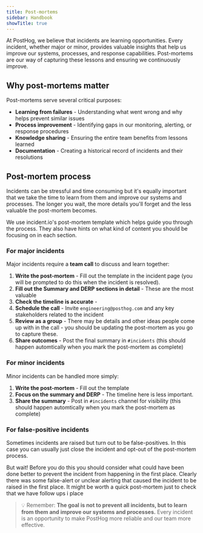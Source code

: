 ```yaml
---
title: Post-mortems
sidebar: Handbook
showTitle: true
---
```


At PostHog, we believe that incidents are learning opportunities. Every incident, whether major or minor, provides valuable insights that help us improve our systems, processes, and response capabilities. Post-mortems are our way of capturing these lessons and ensuring we continuously improve.

## Why post-mortems matter

Post-mortems serve several critical purposes:

* **Learning from failures** - Understanding what went wrong and why helps prevent similar issues
* **Process improvement** - Identifying gaps in our monitoring, alerting, or response procedures
* **Knowledge sharing** - Ensuring the entire team benefits from lessons learned
* **Documentation** - Creating a historical record of incidents and their resolutions


## Post-mortem process

Incidents can be stressful and time consuming but it's equally important that we take the time to learn from them and improve our systems and processes. The longer you wait, the more details you'll forget and the less valuable the post-mortem becomes.

We use incident.io's post-mortem template which helps guide you through the process. They also have hints on what kind of content you should be focusing on in each section.

### For major incidents

Major incidents require a **team call** to discuss and learn together:

1. **Write the post-mortem** - Fill out the template in the incident page (you will be prompted to do this when the incident is resolved).
1. **Fill out the Summary and DERP sections in detail** - These are the most valuable
1. **Check the timeline is accurate** - 
1. **Schedule the call** - Invite `engineering@posthog.com` and any key stakeholders related to the incident
3. **Review as a group** - There may be details and other ideas people come up with in the call - you should be updating the post-mortem as you go to capture these.
5. **Share outcomes** - Post the final summary in `#incidents` (this should happen automtically when you mark the post-mortem as complete)

### For minor incidents

Minor incidents can be handled more simply:

1. **Write the post-mortem** - Fill out the template
2. **Focus on the summary and DERP** - The timeline here is less important.
3. **Share the summary** - Post in `#incidents` channel for visibility (this should happen automtically when you mark the post-mortem as complete)

### For false-positive incidents

Sometimes incidents are raised but turn out to be false-positives. In this case you can usually just close the incident and opt-out of the post-mortem process.

But wait! Before you do this you should consider what could have been done better to prevent the incident from happening in the first place. Clearly there was some false-alert or unclear alerting that caused the incident to be raised in the first place. It might be worth a quick post-mortem just to check that we have follow ups i place


> 💡 Remember: **The goal is not to prevent all incidents, but to learn from them and improve our systems and processes.** Every incident is an opportunity to make PostHog more reliable and our team more effective.

